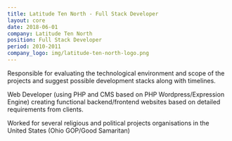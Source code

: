 ```yaml
---
title: Latitude Ten North - Full Stack Developer
layout: core
date: 2018-06-01
company: Latitude Ten North
position: Full Stack Developer
period: 2010-2011 
company_logo: img/latitude-ten-north-logo.png
---
```



Responsible for evaluating the technological environment and scope of the projects and suggest possible development stacks along with timelines.

Web Developer (using PHP and CMS based on PHP Wordpress/Expression Engine) creating functional backend/frontend websites based on detailed requirements from clients.

Worked for several religious and political  projects organisations in the United States (Ohio GOP/Good Samaritan)

